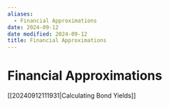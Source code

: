 ```yaml
---
aliases:
  - Financial Approximations
date: 2024-09-12
date modified: 2024-09-12
title: Financial Approximations
---
```


# Financial Approximations

[[20240912111931|Calculating Bond Yields]]
